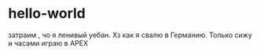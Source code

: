 # hello-world
затраим , чо
я ленивый уебан. Хз как я свалю в Германию. Только сижу и часами играю в АРЕХ
